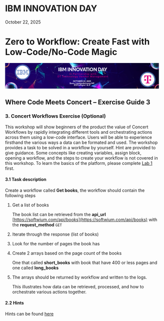 # IBM INNOVATION DAY

October 22, 2025

# Zero to Workflow: Create Fast with Low-Code/No-Code Magic

![IBM Innovation Day](./img/image001.png "IBM INNOVATION DAY")

## Where Code Meets Concert – Exercise Guide 3

### 3. Concert Workflows Exercise (Optional)

This workshop will show beginners of the product the value of Concert Workflows by rapidly integrating different tools and orchestrating actions across them using a low-code interface. Users will be able to experience firsthand the various ways a data can be formated and used.
The workshop provides a task to be solved in a workflow by yourself.
Hint are provided to give guidance.
Some concepts like creating variables, assign block, opening a workflow, and the steps to create your workflow is not covered in this workshop. To learn the basics of the platform, please complete [Lab 1](./20250709_Concert_Lab1_Guide.md) first.

#### 3.1	Task description

Create a workflow called **Get books**, the workflow should contain the following steps

1.	Get a list of books

    The book list can be retrieved from the **api_url** [https://softwium.com/api/books](https://softwium.com/api/books) with the **request_method** `GET`

2.  Iterate through the response (list of books)

3.  Look for the number of pages the book has

4.  Create 2 arrays based on the page count of the books

    One that called **short_books** with book that have 400 or less pages and one called **long_books**

5. The arrays should be returned by workflow and written to the logs.


    This illustrates how data can be retrieved, processed, and how to orchestrate various actions together.

#### 2.2 Hints

Hints can be found [here](./Concert_Lab3_Hints.md)
